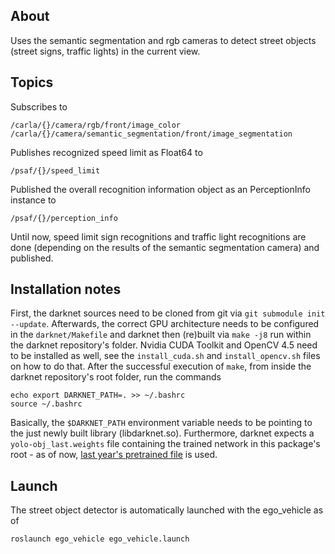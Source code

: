 ## About

Uses the semantic segmentation and rgb cameras to detect street objects (street signs, traffic lights) in the current view.

## Topics

Subscribes to
```
/carla/{}/camera/rgb/front/image_color
/carla/{}/camera/semantic_segmentation/front/image_segmentation
```

Publishes recognized speed limit as Float64 to
```
/psaf/{}/speed_limit
```

Published the overall recognition information object as an PerceptionInfo instance to
```
/psaf/{}/perception_info
```

Until now, speed limit sign recognitions and traffic light recognitions are done (depending on the results of the semantic segmentation camera) and published.

## Installation notes

First, the darknet sources need to be cloned from git via `git submodule init --update`.
Afterwards, the correct GPU architecture needs to be configured in the `darknet/Makefile` and darknet then (re)built via `make -j8` run within the darknet repository's folder.
Nvidia CUDA Toolkit and OpenCV 4.5 need to be installed as well, see the `install_cuda.sh` and `install_opencv.sh` files on how to do that.
After the successful execution of `make`, from inside the darknet repository's root folder, run the commands
```
echo export DARKNET_PATH=. >> ~/.bashrc
source ~/.bashrc
```
Basically, the `$DARKNET_PATH` environment variable needs to be pointing to the just newly built library (libdarknet.so).
Furthermore, darknet expects a `yolo-obj_last.weights` file containing the trained network in this package's root - as of now, [last year's pretrained file](https://git.rz.uni-augsburg.de/luttkule/carla-praktikum-ws2019/-/blob/master/carla_object_recognition/yolo-obj_last.weights) is used.


## Launch

The street object detector is automatically launched with the ego_vehicle as of
```
roslaunch ego_vehicle ego_vehicle.launch
```
